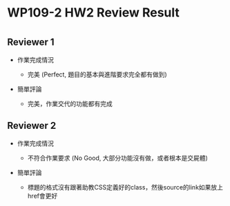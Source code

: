 
WP109-2 HW2 Review Result
=========================

# 

## Reviewer 1
- 作業完成情況
	- 完美 (Perfect, 題目的基本與進階要求完全都有做到)

- 簡單評論
	- 完美，作業交代的功能都有完成


## Reviewer 2
- 作業完成情況
	- 不符合作業要求 (No Good, 大部分功能沒有做，或者根本是交屍體)

- 簡單評論
	- 標題的格式沒有跟著助教CSS定義好的class，然後source的link如果放上href會更好

